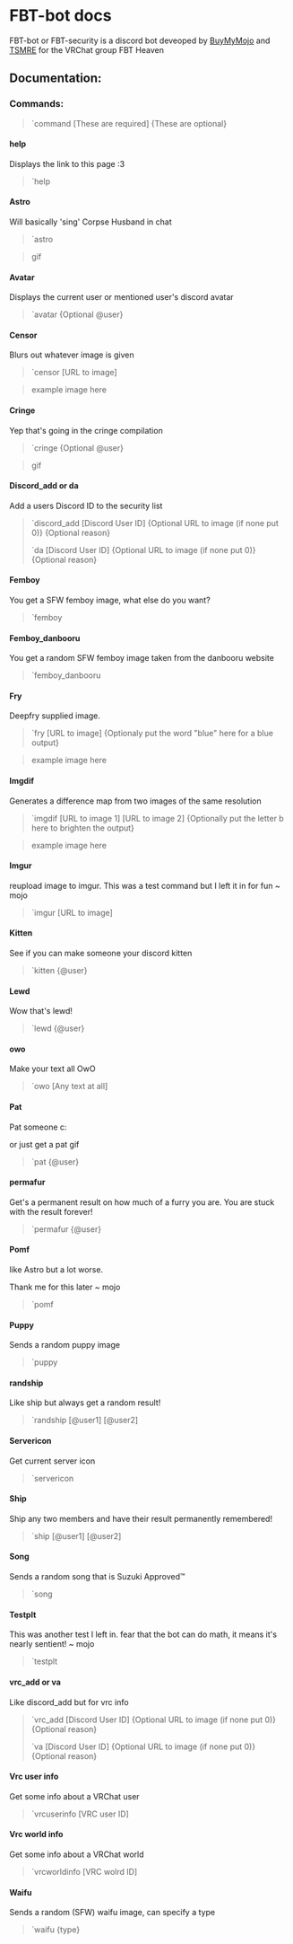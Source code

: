 # FBT-bot docs
FBT-bot or FBT-security is a discord bot deveoped by [BuyMyMojo](https://github.com/BuyMyMojo) and [TSMRE](https://github.com/TSMRE) for the VRChat group FBT Heaven

## Documentation:

### Commands:

> `command [These are required] {These are optional}

#### help
Displays the link to this page :3

> `help

#### Astro
Will basically 'sing' Corpse Husband in chat

> `astro

> gif

#### Avatar
Displays the current user or mentioned user's discord avatar

> `avatar {Optional @user}


#### Censor
Blurs out whatever image is given

> `censor [URL to image]

> example image here

#### Cringe
Yep that's going in the cringe compilation 

> `cringe {Optional @user}

> gif

#### Discord_add or da
Add a users Discord ID to the security list

> `discord_add [Discord User ID] {Optional URL to image (if none put 0)} {Optional reason}
> 
> `da [Discord User ID] {Optional URL to image (if none put 0)} {Optional reason}

#### Femboy
You get a SFW femboy image, what else do you want?

> `femboy

#### Femboy_danbooru
You get a random SFW femboy image taken from the danbooru website

> `femboy_danbooru

#### Fry
Deepfry supplied image.

> `fry [URL to image] {Optionaly put the word "blue" here for a blue output}

> example image here

#### Imgdif
Generates a difference map from two images of the same resolution

> `imgdif [URL to image 1] [URL to image 2] {Optionally put the letter b here to brighten the output}

> example image here

#### Imgur
reupload image to imgur.
This was a test command but I left it in for fun ~ mojo

> `imgur [URL to image]

#### Kitten
See if you can make someone your discord kitten

> `kitten {@user}

#### Lewd
Wow that's lewd!

> `lewd {@user}

#### owo
Make your text all OwO

> `owo [Any text at all]

#### Pat
Pat someone c:

or just get a pat gif

> `pat {@user}

#### permafur
Get's a permanent result on how much of a furry you are. You are stuck with the result forever!

> `permafur {@user}

#### Pomf
like Astro but a lot worse.

Thank me for this later ~ mojo

> `pomf

#### Puppy
Sends a random puppy image

> `puppy

#### randship
Like ship but always get a random result!

> `randship [@user1] [@user2]

#### Servericon
Get current server icon

> `servericon

#### Ship
Ship any two members and have their result permanently remembered!

> `ship [@user1] [@user2]

#### Song
Sends a random song that is Suzuki Approved™

> `song

#### Testplt
This was another test I left in. fear that the bot can do math, it means it's nearly sentient! ~ mojo

> `testplt

#### vrc_add or va
Like discord_add but for vrc info

> `vrc_add [Discord User ID] {Optional URL to image (if none put 0)} {Optional reason}
> 
> `va [Discord User ID] {Optional URL to image (if none put 0)} {Optional reason}

#### Vrc user info
Get some info about a VRChat user

> `vrcuserinfo [VRC user ID]

#### Vrc world info
Get some info about a VRChat world

> `vrcworldinfo [VRC wolrd ID]

#### Waifu
Sends a random (SFW) waifu image, can specify a type

> `waifu {type}